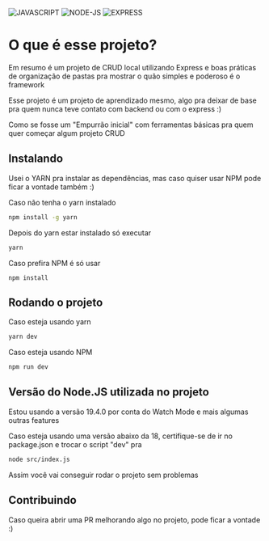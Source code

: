 ![JAVASCRIPT](	https://img.shields.io/badge/JavaScript-F7DF1E?style=for-the-badge&logo=javascript&logoColor=black)
![NODE-JS](https://img.shields.io/badge/Node.js-43853D?style=for-the-badge&logo=node.js&logoColor=white) 
![EXPRESS](https://img.shields.io/badge/Express.js-404D59?style=for-the-badge)

# O que é esse projeto?

Em resumo é um projeto de CRUD local utilizando Express e boas práticas de organização de pastas pra mostrar o quão simples e poderoso é o framework

Esse projeto é um projeto de aprendizado mesmo, algo pra deixar de base pra quem nunca teve contato com backend ou com o express :)

Como se fosse um "Empurrão inicial" com ferramentas básicas pra quem quer começar algum projeto CRUD



## Instalando

Usei o YARN pra instalar as dependências, mas caso quiser usar NPM pode ficar a vontade também :)

Caso não tenha o yarn instalado
```bash
npm install -g yarn
```

Depois do yarn estar instalado só executar
```bash
yarn
```
Caso prefira NPM é só usar

```
npm install
```
## Rodando o projeto

Caso esteja usando yarn
```bash
yarn dev
```
Caso esteja usando NPM
```bash
npm run dev
```

## Versão do Node.JS utilizada no projeto
Estou usando a versão 19.4.0 por conta do Watch Mode e mais algumas outras features

Caso esteja usando uma versão abaixo da 18, certifique-se de ir no package.json e trocar o script "dev" pra 

```bash
node src/index.js
```

Assim você vai conseguir rodar o projeto sem problemas

## Contribuindo

Caso queira abrir uma PR melhorando algo no projeto, pode ficar a vontade :)


